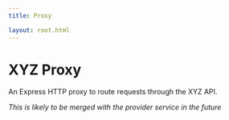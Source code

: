 ```yaml
---
title: Proxy

layout: root.html
---
```


# XYZ Proxy

An Express HTTP proxy to route requests through the XYZ API.

*This is likely to be merged with the provider service in the future*